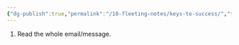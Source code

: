 ```yaml
---
{"dg-publish":true,"permalink":"/10-fleeting-notes/keys-to-success/","title":"Keys to Success","tags":["🌱"],"noteIcon":"","created":"2024.08.23 23:49","updated":"2024.09.09 16:17"}
---
```



1. Read the whole email/message.
